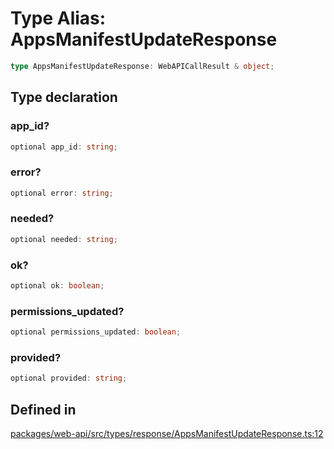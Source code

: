 # Type Alias: AppsManifestUpdateResponse

```ts
type AppsManifestUpdateResponse: WebAPICallResult & object;
```

## Type declaration

### app\_id?

```ts
optional app_id: string;
```

### error?

```ts
optional error: string;
```

### needed?

```ts
optional needed: string;
```

### ok?

```ts
optional ok: boolean;
```

### permissions\_updated?

```ts
optional permissions_updated: boolean;
```

### provided?

```ts
optional provided: string;
```

## Defined in

[packages/web-api/src/types/response/AppsManifestUpdateResponse.ts:12](https://github.com/slackapi/node-slack-sdk/blob/c15385ef93ccdde9702f52f7d1f445999203d794/packages/web-api/src/types/response/AppsManifestUpdateResponse.ts#L12)
